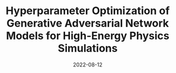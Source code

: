 ---
title: "Hyperparameter Optimization of Generative Adversarial Network Models for High-Energy Physics Simulations"
date: 2022-08-12
venue: arXiv:2208.07715
link: https://doi.org/10.21203/rs.3.rs-2181360/v1
inspire_id: 2136578
authors: Vincent Dumont, Xiangyang Ju, Juliane Mueller
bibtex: '@article{Dumont:2022gbn,\n archiveprefix = {arXiv},\n author = {Dumont, Vincent and Ju, Xiangyang and Mueller, Juliane},\n doi = {10.21203/rs.3.rs-2181360/v1},\n eprint = {2208.07715},\n month = {8},\n primaryclass = {hep-ex},\n title = {{Hyperparameter Optimization of Generative Adversarial Network Models for High-Energy Physics Simulations}},\n year = {2022}\n}\n'
---